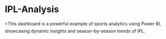 # IPL-Analysis
⚡This dashboard is a powerful example of sports analytics using Power BI, showcasing dynamic insights and season-by-season trends of IPL.
